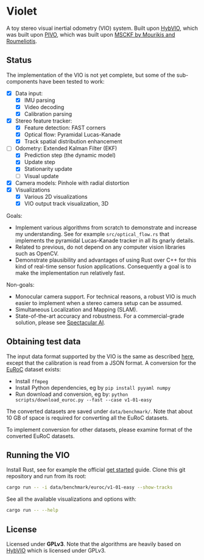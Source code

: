 # Violet

A toy stereo visual inertial odometry (VIO) system. Built upon [HybVIO](https://github.com/SpectacularAI/HybVIO), which was built upon [PIVO](https://arxiv.org/pdf/1708.00894.pdf), which was built upon [MSCKF by Mourikis and Roumeliotis](https://www-users.cse.umn.edu/~stergios/papers/ICRA07-MSCKF.pdf).

## Status

The implementation of the VIO is not yet complete, but some of the sub-components have been tested to work:

- [X] Data input:
  - [X] IMU parsing
  - [X] Video decoding
  - [X] Calibration parsing
- [X] Stereo feature tracker:
  - [X] Feature detection: FAST corners
  - [X] Optical flow: Pyramidal Lucas-Kanade
  - [X] Track spatial distribution enhancement
- [ ] Odometry: Extended Kalman Filter (EKF)
  - [X] Prediction step (the dynamic model)
  - [X] Update step
  - [X] Stationarity update
  - [ ] Visual update
- [X] Camera models: Pinhole with radial distortion
- [X] Visualizations
  - [X] Various 2D visualizations
  - [X] VIO output track visualization, 3D

Goals:

* Implement various algorithms from scratch to demonstrate and increase my understanding. See for example `src/optical_flow.rs` that implements the pyramidal Lucas-Kanade tracker in all its gnarly details.
* Related to previous, do not depend on any computer vision libraries such as OpenCV.
* Demonstrate plausibility and advantages of using Rust over C++ for this kind of real-time sensor fusion applications. Consequently a goal is to make the implementation run relatively fast.

Non-goals:

* Monocular camera support. For technical reasons, a robust VIO is much easier to implement when a stereo camera setup can be assumed.
* Simultaneous Localization and Mapping (SLAM).
* State-of-the-art accuracy and robustness. For a commercial-grade solution, please see [Spectacular AI](https://www.spectacularai.com/).

## Obtaining test data

The input data format supported by the VIO is the same as described [here](https://github.com/AaltoML/vio_benchmark#benchmark-data-format), except that the calibration is read from a JSON format. A conversion for the [EuRoC](https://projects.asl.ethz.ch/datasets/doku.php?id=kmavvisualinertialdatasets) dataset exists:

* Install `ffmpeg`
* Install Python dependencies, eg by `pip install pyyaml numpy`
* Run download and conversion, eg by: `python scripts/download_euroc.py --fast --case v1-01-easy`

The converted datasets are saved under `data/benchmark/`. Note that about 10 GB of space is required for converting all the EuRoC datasets.

To implement conversion for other datasets, please examine format of the converted EuRoC datasets.

## Running the VIO

Install Rust, see for example the official [get started](https://www.rust-lang.org/learn/get-started) guide. Clone this git repository and run from its root:

```bash
cargo run -- -i data/benchmark/euroc/v1-01-easy --show-tracks
```

See all the available visualizations and options with:

```bash
cargo run -- --help
```

## License

Licensed under **GPLv3**. Note that the algorithms are heavily based on [HybVIO](https://github.com/SpectacularAI/HybVIO) which is licensed under GPLv3.

